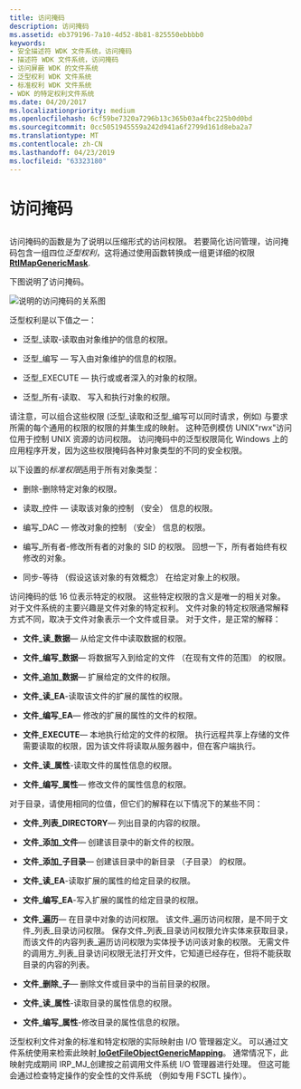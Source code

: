 ```yaml
---
title: 访问掩码
description: 访问掩码
ms.assetid: eb379196-7a10-4d52-8b81-825550ebbbb0
keywords:
- 安全描述符 WDK 文件系统，访问掩码
- 描述符 WDK 文件系统，访问掩码
- 访问屏蔽 WDK 的文件系统
- 泛型权利 WDK 文件系统
- 标准权利 WDK 文件系统
- WDK 的特定权利文件系统
ms.date: 04/20/2017
ms.localizationpriority: medium
ms.openlocfilehash: 6cf59be7320a7296b13c365b03a4fbc225b0d0bd
ms.sourcegitcommit: 0cc5051945559a242d941a6f2799d161d8eba2a7
ms.translationtype: MT
ms.contentlocale: zh-CN
ms.lasthandoff: 04/23/2019
ms.locfileid: "63323180"
---
```

# <a name="access-mask"></a>访问掩码


## <span id="ddk_sec_access_mask_if"></span><span id="DDK_SEC_ACCESS_MASK_IF"></span>


访问掩码的函数是为了说明以压缩形式的访问权限。 若要简化访问管理，访问掩码包含一组四位*泛型权利*，这将通过使用函数转换成一组更详细的权限[ **RtlMapGenericMask**](https://msdn.microsoft.com/library/windows/hardware/ff562027).

下图说明了访问掩码。

![说明的访问掩码的关系图](images/fssecurity-03.png)

泛型权利是以下值之一：

-   泛型\_读取-读取由对象维护的信息的权限。

-   泛型\_编写 — 写入由对象维护的信息的权限。

-   泛型\_EXECUTE — 执行或或者深入的对象的权限。

-   泛型\_所有-读取、 写入和执行对象的权限。

请注意，可以组合这些权限 (泛型\_读取和泛型\_编写可以同时请求，例如) 与要求所需的每个通用的权限的权限的并集生成的映射。 这种范例模仿 UNIX"rwx"访问位用于控制 UNIX 资源的访问权限。 访问掩码中的泛型权限简化 Windows 上的应用程序开发，因为这些权限掩码各种对象类型的不同的安全权限。

以下设置的*标准权限*适用于所有对象类型：

-   删除-删除特定对象的权限。

-   读取\_控件 — 读取该对象的控制 （安全） 信息的权限。

-   编写\_DAC — 修改对象的控制 （安全） 信息的权限。

-   编写\_所有者-修改所有者的对象的 SID 的权限。 回想一下，所有者始终有权修改的对象。

-   同步-等待 （假设这该对象的有效概念） 在给定对象上的权限。

访问掩码的低 16 位表示特定的权限。 这些特定权限的含义是唯一的相关对象。 对于文件系统的主要兴趣是文件对象的特定权利。 文件对象的特定权限通常解释方式不同，取决于文件对象表示一个文件或目录。 对于文件，是正常的解释：

-   **文件\_读\_数据**— 从给定文件中读取数据的权限。

-   **文件\_编写\_数据**— 将数据写入到给定的文件 （在现有文件的范围） 的权限。

-   **文件\_追加\_数据**— 扩展给定的文件的权限。

-   **文件\_读\_EA**-读取该文件的扩展的属性的权限。

-   **文件\_编写\_EA**— 修改的扩展的属性的文件的权限。

-   **文件\_EXECUTE**— 本地执行给定的文件的权限。 执行远程共享上存储的文件需要读取的权限，因为该文件将读取从服务器中，但在客户端执行。

-   **文件\_读\_属性**-读取文件的属性信息的权限。

-   **文件\_编写\_属性**— 修改文件的属性信息的权限。

对于目录，请使用相同的位值，但它们的解释在以下情况下的某些不同：

-   **文件\_列表\_DIRECTORY**— 列出目录的内容的权限。

-   **文件\_添加\_文件**— 创建该目录中的新文件的权限。

-   **文件\_添加\_子目录**— 创建该目录中的新目录 （子目录） 的权限。

-   **文件\_读\_EA**-读取扩展的属性的给定目录的权限。

-   **文件\_编写\_EA**-写入扩展的属性的给定目录的权限。

-   **文件\_遍历**— 在目录中对象的访问权限。 该文件\_遍历访问权限，是不同于文件\_列表\_目录访问权限。 保存文件\_列表\_目录访问权限允许实体来获取目录，而该文件的内容列表\_遍历访问权限为实体授予访问该对象的权限。 无需文件的调用方\_列表\_目录访问权限无法打开文件，它知道已经存在，但将不能获取目录的内容的列表。

-   **文件\_删除\_子**— 删除文件或目录中的当前目录的权限。

-   **文件\_读\_属性**-读取目录的属性信息的权限。

-   **文件\_编写\_属性**-修改目录的属性信息的权限。

泛型权利文件对象的标准和特定权限的实际映射由 I/O 管理器定义。 可以通过文件系统使用来检索此映射[ **IoGetFileObjectGenericMapping**](https://msdn.microsoft.com/library/windows/hardware/ff549231)。 通常情况下，此映射完成期间 IRP\_MJ\_创建按之前调用文件系统 I/O 管理器进行处理。 但这可能会通过检查特定操作的安全性的文件系统 （例如专用 FSCTL 操作）。

 

 




